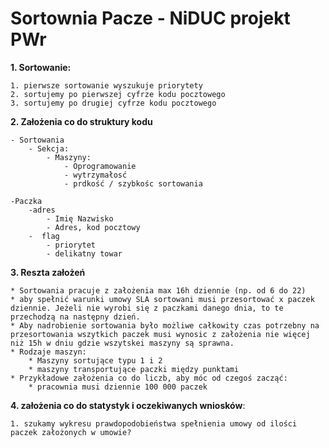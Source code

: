 
# Sortownia Pacze - NiDUC projekt PWr



**1. Sortowanie:**

    1. pierwsze sortowanie wyszukuje priorytety
    2. sortujemy po pierwszej cyfrze kodu pocztowego
    3. sortujemy po drugiej cyfrze kodu pocztowego


**2. Założenia co do struktury kodu**

    - Sortowania
        - Sekcja:
            - Maszyny:
                - Oprogramowanie	
                - wytrzymałosć
                - prdkość / szybkośc sortowania
    
    -Paczka
        -adres
            - Imię Nazwisko
            - Adres, kod pocztowy
        -  flag 
            - priorytet
            - delikatny towar


**3. Reszta założeń**

    * Sortowania pracuje z założenia max 16h dziennie (np. od 6 do 22)
    * aby spełnić warunki umowy SLA sortowani musi przesortować x paczek dziennie. Jeżeli nie wyrobi się z paczkami danego dnia, to te przechodzą na następny dzień.
    * Aby nadrobienie sortowania było możliwe całkowity czas potrzebny na przesortowania wszytkich paczek musi wynosic z założenia nie więcej niż 15h w dniu gdzie wszytskei maszyny są sprawna.
    * Rodzaje maszyn:
        * Maszyny sortujące typu 1 i 2
        * maszyny transportujące paczki między punktami
    * Przykładowe założenia co do liczb, aby móc od czegoś zacząć:
        * pracownia musi dziennie 100 000 paczek
 

**4. założenia co do statystyk i oczekiwanych wniosków**:

    1. szukamy wykresu prawdopodobieństwa spełnienia umowy od ilości paczek założonych w umowie? 
